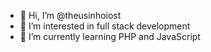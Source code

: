 - 👋 Hi, I’m @theusinhoiost
- 👀 I’m interested in full stack development
- 🌱 I’m currently learning PHP and JavaScript

<!---
theusinhoiost/theusinhoiost is a ✨ special ✨ repository because its `README.md` (this file) appears on your GitHub profile.
You can click the Preview link to take a look at your changes.
--->
